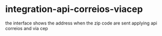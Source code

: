 # integration-api-correios-viacep
the interface shows the address when the zip code are sent applying api correios and via cep
